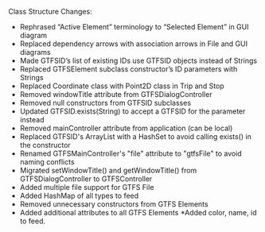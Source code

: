 Class Structure Changes:
* Rephrased “Active Element” terminology to “Selected Element” in GUI diagram
* Replaced dependency arrows with association arrows in File and GUI diagrams
* Made GTFSID’s list of existing IDs use GTFSID objects instead of Strings
* Replaced GTFSElement subclass constructor’s ID parameters with Strings
* Replaced Coordinate class with Point2D class in Trip and Stop
* Removed windowTitle attribute from GTFSDialogController
* Removed null constructors from GTFSID subclasses
* Updated GTFSID.exists(String) to accept a GTFSID for the parameter instead
* Removed mainController attribute from application (can be local)
* Replaced GTFSID's ArrayList with a HashSet to avoid calling exists() in the constructor
* Renamed GTFSMainController's "file" attribute to "gtfsFile" to avoid naming conflicts 
* Migrated setWindowTitle() and getWindowTitle() from GTFSDialogController to GTFSController
* Added multiple file support for GTFS File
* Added HashMap of all types to feed
* Removed unnecessary constructors from GTFS Elements
* Added additional attributes to all GTFS Elements
*Added color, name, id to feed.